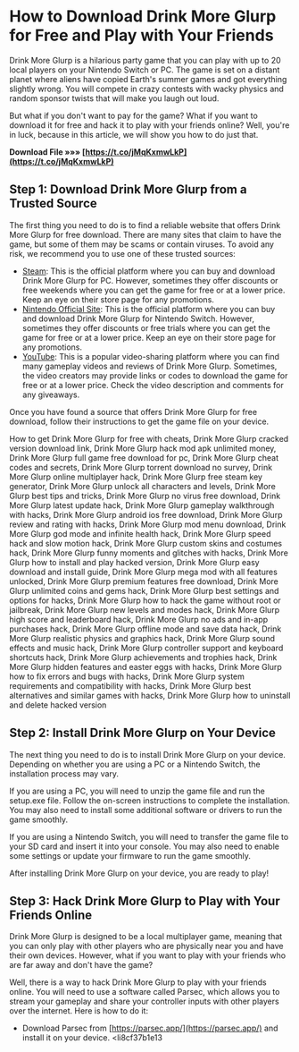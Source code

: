 # How to Download Drink More Glurp for Free and Play with Your Friends
 
Drink More Glurp is a hilarious party game that you can play with up to 20 local players on your Nintendo Switch or PC. The game is set on a distant planet where aliens have copied Earth's summer games and got everything slightly wrong. You will compete in crazy contests with wacky physics and random sponsor twists that will make you laugh out loud.
 
But what if you don't want to pay for the game? What if you want to download it for free and hack it to play with your friends online? Well, you're in luck, because in this article, we will show you how to do just that.
 
**Download File »»» [https://t.co/jMqKxmwLkP](https://t.co/jMqKxmwLkP)**


 
## Step 1: Download Drink More Glurp from a Trusted Source
 
The first thing you need to do is to find a reliable website that offers Drink More Glurp for free download. There are many sites that claim to have the game, but some of them may be scams or contain viruses. To avoid any risk, we recommend you to use one of these trusted sources:
 
- [Steam](https://store.steampowered.com/app/1056690/Drink_More_Glurp/): This is the official platform where you can buy and download Drink More Glurp for PC. However, sometimes they offer discounts or free weekends where you can get the game for free or at a lower price. Keep an eye on their store page for any promotions.
- [Nintendo Official Site](https://www.nintendo.com/store/products/drink-more-glurp-switch/): This is the official platform where you can buy and download Drink More Glurp for Nintendo Switch. However, sometimes they offer discounts or free trials where you can get the game for free or at a lower price. Keep an eye on their store page for any promotions.
- [YouTube](https://www.youtube.com/watch?v=KahTccGx0K0): This is a popular video-sharing platform where you can find many gameplay videos and reviews of Drink More Glurp. Sometimes, the video creators may provide links or codes to download the game for free or at a lower price. Check the video description and comments for any giveaways.

Once you have found a source that offers Drink More Glurp for free download, follow their instructions to get the game file on your device.
 
How to get Drink More Glurp for free with cheats,  Drink More Glurp cracked version download link,  Drink More Glurp hack mod apk unlimited money,  Drink More Glurp full game free download for pc,  Drink More Glurp cheat codes and secrets,  Drink More Glurp torrent download no survey,  Drink More Glurp online multiplayer hack,  Drink More Glurp free steam key generator,  Drink More Glurp unlock all characters and levels,  Drink More Glurp best tips and tricks,  Drink More Glurp no virus free download,  Drink More Glurp latest update hack,  Drink More Glurp gameplay walkthrough with hacks,  Drink More Glurp android ios free download,  Drink More Glurp review and rating with hacks,  Drink More Glurp mod menu download,  Drink More Glurp god mode and infinite health hack,  Drink More Glurp speed hack and slow motion hack,  Drink More Glurp custom skins and costumes hack,  Drink More Glurp funny moments and glitches with hacks,  Drink More Glurp how to install and play hacked version,  Drink More Glurp easy download and install guide,  Drink More Glurp mega mod with all features unlocked,  Drink More Glurp premium features free download,  Drink More Glurp unlimited coins and gems hack,  Drink More Glurp best settings and options for hacks,  Drink More Glurp how to hack the game without root or jailbreak,  Drink More Glurp new levels and modes hack,  Drink More Glurp high score and leaderboard hack,  Drink More Glurp no ads and in-app purchases hack,  Drink More Glurp offline mode and save data hack,  Drink More Glurp realistic physics and graphics hack,  Drink More Glurp sound effects and music hack,  Drink More Glurp controller support and keyboard shortcuts hack,  Drink More Glurp achievements and trophies hack,  Drink More Glurp hidden features and easter eggs with hacks,  Drink More Glurp how to fix errors and bugs with hacks,  Drink More Glurp system requirements and compatibility with hacks,  Drink More Glurp best alternatives and similar games with hacks,  Drink More Glurp how to uninstall and delete hacked version
 
## Step 2: Install Drink More Glurp on Your Device
 
The next thing you need to do is to install Drink More Glurp on your device. Depending on whether you are using a PC or a Nintendo Switch, the installation process may vary.
 
If you are using a PC, you will need to unzip the game file and run the setup.exe file. Follow the on-screen instructions to complete the installation. You may also need to install some additional software or drivers to run the game smoothly.
 
If you are using a Nintendo Switch, you will need to transfer the game file to your SD card and insert it into your console. You may also need to enable some settings or update your firmware to run the game smoothly.
 
After installing Drink More Glurp on your device, you are ready to play!
 
## Step 3: Hack Drink More Glurp to Play with Your Friends Online
 
Drink More Glurp is designed to be a local multiplayer game, meaning that you can only play with other players who are physically near you and have their own devices. However, what if you want to play with your friends who are far away and don't have the game?
 
Well, there is a way to hack Drink More Glurp to play with your friends online. You will need to use a software called Parsec, which allows you to stream your gameplay and share your controller inputs with other players over the internet. Here is how to do it:

- Download Parsec from [https://parsec.app/](https://parsec.app/) and install it on your device.
<li8cf37b1e13



